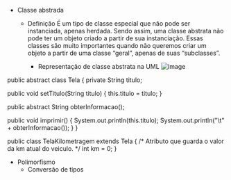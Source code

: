 * Classe abstrada
  * Definição
  É um tipo de classe especial que não pode ser instanciada, apenas herdada. Sendo assim, uma classe abstrata não pode ter um objeto criado a partir de sua instanciação.
  Essas classes são muito importantes quando não queremos criar um objeto a partir de uma classe “geral”, apenas de suas “subclasses”.
     
     * Representação de classe abstrata na UML
     ![image](https://user-images.githubusercontent.com/104370082/190520146-ef40d3cd-753a-44d2-b514-a056abfb286a.png)

public abstract class Tela {
  private String titulo;

  public void setTitulo(String titulo) {
    this.titulo = titulo;
  }

  public abstract String obterInformacao();

  public void imprimir() {
    System.out.println(this.titulo);
    System.out.println("\t" + obterInformacao());
  }
}

public class TelaKilometragem extends Tela {
  /* Atributo que guarda o valor da km atual do veiculo. */
  int km = 0;
}

    
    

  * Polimorfismo
    * Conversão de tipos 

